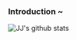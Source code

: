 ### Introduction ~

![JJ's github stats](https://github-readme-stats.vercel.app/api?username=JJ-H&show_icons=true&theme=radical&count_private=true&show_icons=true)


<!--
**JJ-H/JJ-H** is a ✨ _special_ ✨ repository because its `README.md` (this file) appears on your GitHub profile.

Here are some ideas to get you started:

- 🔭 I’m currently working on ...
- 🌱 I’m currently learning ...
- 👯 I’m looking to collaborate on ...
- 🤔 I’m looking for help with ...
- 💬 Ask me about ...
- 📫 How to reach me: ...
- 😄 Pronouns: ...
- ⚡ Fun fact: ...
-->
